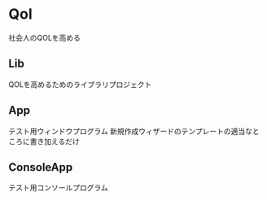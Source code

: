 # Qol
社会人のQOLを高める

## Lib
QOLを高めるためのライブラリプロジェクト

## App
テスト用ウィンドウプログラム
新規作成ウィザードのテンプレートの適当なところに書き加えるだけ

## ConsoleApp
テスト用コンソールプログラム
